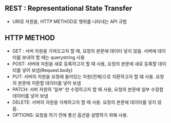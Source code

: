 ## REST : Representational State Transfer
* URI로 자원을, HTTP METHOD로 행위를 나타내는 API 규범

## HTTP METHOD

* GET : 서버 자원을 가져오고자 할 때, 요청의 본문에 데이터 넣지 않음. 서버에 데이터를 보내야 할 때는 querystring 사용
* POST: 서버에 자원을 새로 등록하고자 할 때 사용, 요청의 본문에 새로 등록할 데이터를 넣어 보냄(Request.body)
* PUT: 서버의 자원을 요청에 들어있는 자원(전체)으로 치환하고자 할 떄 사용. 요청의 본문에 치환할 데이터를 넣어 보냄
* PATCH: 서버 자원의 '일부' 만 수정하고자 할 때 사용, 요청의 본문에 일부 수정할 데이터를 넣어 보냄
* DELETE: 서버의 자원을 삭제하고자 할 때 사용. 요청의 본문에 데이터를 넣지 않음.
* OPTIONS: 요청을 하기 전에 통신 옵션을 설명하기 위해 사용.
